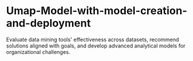 # Umap-Model-with-model-creation-and-deployment
Evaluate data mining tools' effectiveness across datasets, recommend solutions aligned with goals, and develop advanced analytical models for organizational challenges.
